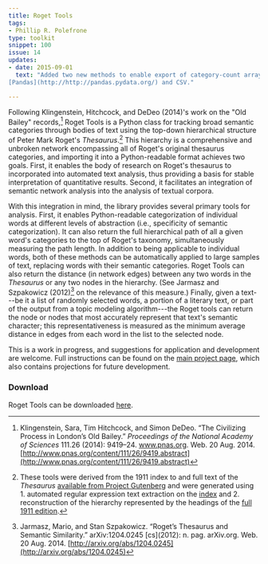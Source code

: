```yaml
---
title: Roget Tools
tags:
- Phillip R. Polefrone
type: toolkit
snippet: 100
issue: 14
updates:
- date: 2015-09-01
  text: "Added two new methods to enable export of category-count arrays to
[Pandas](http://http://pandas.pydata.org/) and CSV."

---
```


Following Klingenstein, Hitchcock, and DeDeo (2014)'s work on the "Old Bailey"
records,[^1] Roget Tools is a Python class for tracking broad semantic
categories through bodies of text using the top-down hierarchical structure of
Peter Mark Roget's *Thesaurus*.[^2] This hierarchy is a comprehensive and
unbroken network encompassing all of Roget's original thesaurus categories,
and importing it into a Python-readable format achieves two goals. First, it
enables the body of research on Roget's thesaurus to incorporated into
automated text analysis, thus providing a basis for stable interpretation of
quantitative results. Second, it facilitates an integration of semantic
network analysis into the analysis of textual corpora.

[^1]: Klingenstein, Sara, Tim Hitchcock, and Simon DeDeo. “The Civilizing
Process in London’s Old Bailey.” *Proceedings of the National Academy of
Sciences* 111.26 \(2014\): 9419–24. www.pnas.org. Web. 20 Aug. 2014.
[http://www.pnas.org/content/111/26/9419.abstract](http://www.pnas.org/content/111/26/9419.abstract)

[^2]: These tools were derived from the 1911 index to and full text of the
*Thesaurus* [available from Project
Gutenberg](http://www.gutenberg.org/ebooks/search/?query=roget) and were
generated using 1. automated regular expression text extraction on the
[index](http://www.gutenberg.org/cache/epub/10681/pg10681.txt) and 2.
reconstruction of the hierarchy represented by the headings of the [full 1911
edition](http://www.gutenberg.org/cache/epub/22/pg22.txt).

With this integration in mind, the library provides several primary tools for
analysis. First, it enables Python-readable categorization of individual words
at different levels of abstraction (i.e., specificity of semantic
categorization). It can also return the full hierarchical path of all a given
word's categories to the top of Roget's taxonomy, simultaneously measuring the
path length. In addition to being applicable to individual words, both of
these methods can be automatically applied to large samples of text, replacing
words with their semantic categories. Roget Tools can also return the distance
(in network edges) between any two words in the *Thesaurus* or any two nodes
in the hierarchy. (See Jarmasz and Szpakowicz (2012)[^3] on the relevance of
this measure.) Finally, given a text---be it a list of randomly selected
words, a portion of a literary text, or part of the output from a topic
modeling algorithm---the Roget tools can return the node or nodes that most
accurately represent that text's semantic character; this representativeness
is measured as the minimum average distance in edges from each word in the
list to the selected node.

This is a work in progress, and suggestions for application and development
are welcome. Full instructions can be found on the [main project
page](https://github.com/prpole/roget-tools), which also contains projections
for future development.

### Download

Roget Tools can be downloaded
[here](https://github.com/prpole/roget-tools/archive/master.zip).

[^3]: Jarmasz, Mario, and Stan Szpakowicz. “Roget’s Thesaurus and Semantic Similarity.” arXiv:1204.0245 \[cs\]\(2012\): n. pag. arXiv.org. Web. 20 Aug. 2014. [http://arxiv.org/abs/1204.0245](http://arxiv.org/abs/1204.0245)
